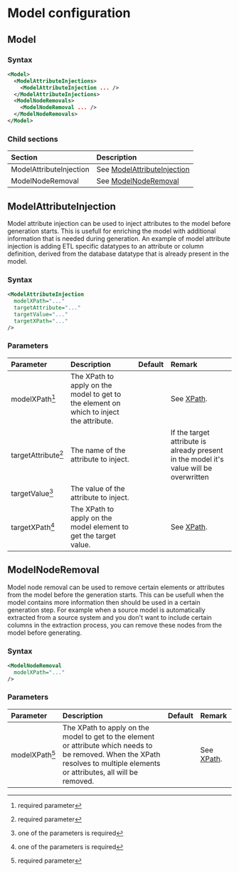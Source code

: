 # Model configuration

## Model

### Syntax
``` xml
<Model>    
  <ModelAttributeInjections>
    <ModelAttributeInjection ... />
  </ModelAttributeInjections>
  <ModelNodeRemovals>
    <ModelNodeRemoval ... />
  </ModelNodeRemovals>
</Model>
```

### Child sections
| Section                            | Description |
|:---                                |:--- |
| ModelAttributeInjection            | See [ModelAttributeInjection](#modelattributeinjection) |
| ModelNodeRemoval                   | See [ModelNodeRemoval](#modelnoderemoval) |


## ModelAttributeInjection
Model attribute injection can be used to inject attributes to the model before generation starts. This is usefull for enriching the model with additional information that is needed during generation. An example of model attribute injection is adding ETL specific datatypes to an attribute or column definition,  derived from the database datatype that is already present in the model.

### Syntax
``` xml
<ModelAttributeInjection
  modelXPath="..."
  targetAttribute="..."
  targetValue="..."
  targetXPath="..."
/>
```

### Parameters
| Parameter                              | Description | Default | Remark |
|:---                                    |:--- |:--- |:--- |
| modelXPath[^1]                         | The XPath to apply on the model to get to the element on which to inject the attribute. | | See [XPath](./XPath). |
| targetAttribute[^1]                    | The name of the attribute to inject. | |If the target attribute is already present in the model it's value will be overwritten |
| targetValue[^2]                        | The value of the attribute to inject. | | | 
| targetXPath[^2]                        | The XPath to apply on the model element to get the target value. | | See [XPath](./XPath). | 


## ModelNodeRemoval
Model node removal can be used to remove certain elements or attributes from the model before the generation starts. This can be usefull when the model contains more information then should be used in a certain generation step. For example when a source model is automatically extracted from a source system and you don't want to include certain columns in the extraction process, you can remove these nodes from the model before generating.

### Syntax
``` xml
<ModelNodeRemoval
  modelXPath="..."
/>
```

### Parameters
| Parameter                              | Description | Default | Remark |
|:---                                    |:--- |:--- |:--- |
| modelXPath[^1]                         | The XPath to apply on the model to get to the element or attribute which needs to be removed. When the XPath resolves to multiple elements or attributes, all will be removed. | | See [XPath](./XPath). |


[comment]: Footnotes
[^1]: required parameter
[^2]: one of the parameters is required